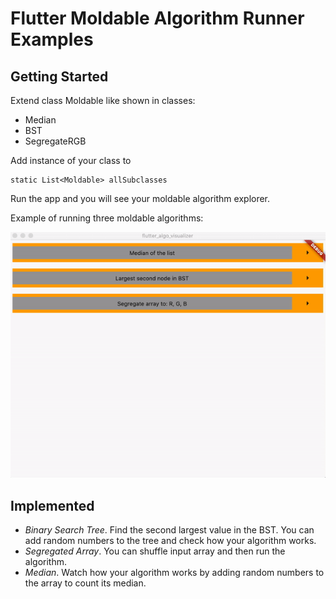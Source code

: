 # Flutter Moldable Algorithm Runner Examples

## Getting Started

Extend class Moldable like shown in classes:

- Median
- BST
- SegregateRGB

Add instance of your class to
```
static List<Moldable> allSubclasses
```

Run the app and you will see your moldable algorithm explorer.

Example of running three moldable algorithms:

![Example](examples/example.gif)

## Implemented
- *Binary Search Tree*. Find the second largest value in the BST. You can add random numbers to the tree and check how your algorithm works.
- *Segregated Array*. You can shuffle input array and then run the algorithm.
- *Median*. Watch how your algorithm works by adding random numbers to the array to count its median.


